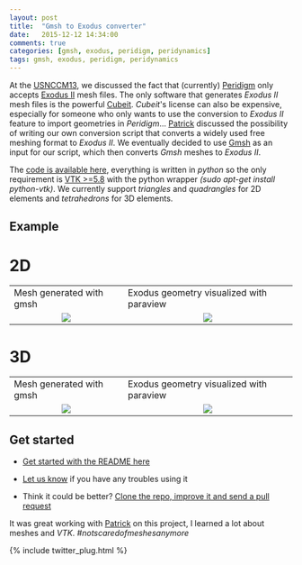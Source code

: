```yaml
---
layout: post
title:  "Gmsh to Exodus converter"
date:   2015-12-12 14:34:00
comments: true
categories: [gmsh, exodus, peridigm, peridynamics]
tags: gmsh, exodus, peridigm, peridynamics
---
```


   At the [USNCCM13](http://13.usnccm.org/), we discussed the fact that (currently) [Peridigm](https://peridigm.sandia.gov/) only accepts [Exodus II](https://cubit.sandia.gov/public/13.2/help_manual/WebHelp/finite_element_model/exodus/exodus2_file_specification.htm) mesh files. The only software that generates *Exodus II* mesh files is the powerful [Cubeit](https://cubit.sandia.gov/). *Cubeit*'s license can also be expensive, especially for someone who only wants to use the conversion to *Exodus II* feature to import geometries in *Peridigm*...
   [Patrick](http://diehlpk.github.io/) discussed the possibility of writing our own conversion script that converts a widely used free meshing format to *Exodus II*. We eventually decided to use [Gmsh](http://geuz.org/gmsh/) as an input for our script, which then converts *Gmsh* meshes to *Exodus II*. 
   
   The [code is available here](https://github.com/diehlpk/gmsh-exodus-converter), everything is written in *python* so the only requirement is [VTK >=5.8](http://www.vtk.org/) with the python wrapper *(sudo apt-get install python-vtk)*. We currently support *triangles* and *quadrangles* for 2D elements and *tetrahedrons* for 3D elements.
   
## Example

# 2D


<table style="width:100%">
  <tr>
    <td>Mesh generated with gmsh</td>
    <td>Exodus geometry visualized with paraview</td> 
  </tr>
  <tr>
    <td>
<div align="center">
<img src="{{ site.url }}/assets/example_mesh_1.png"/>
</div>
    </td>
    <td>
<div align="center">
<img src="{{ site.url }}/assets/example_exodus_1.png"/>
</div>
    </td> 
  </tr>
</table>

# 3D


<table style="width:100%">
  <tr>
    <td>Mesh generated with gmsh</td>
    <td>Exodus geometry visualized with paraview</td> 
  </tr>
  <tr>
    <td>
<div align="center">
<img src="{{ site.url }}/assets/3D_Cube_gmsh.png"/>
</div>
    </td>
    <td>
<div align="center">
<img src="{{ site.url }}/assets/3D_Cube_exodusII.png"/>
</div>
    </td> 
  </tr>
</table>


## Get started

* [Get started with the README here](https://github.com/diehlpk/gmsh-exodus-converter)

* [Let us know](https://github.com/diehlpk/gmsh-exodus-converter/issues) if you have any troubles using it

* Think it could be better? [Clone the repo, improve it and send a pull request](https://help.github.com/articles/using-pull-requests/)


It was great working with [Patrick](http://diehlpk.github.io/) on this project, I learned a lot about meshes and *VTK*. *#notscaredofmeshesanymore*

{% include twitter_plug.html %}

